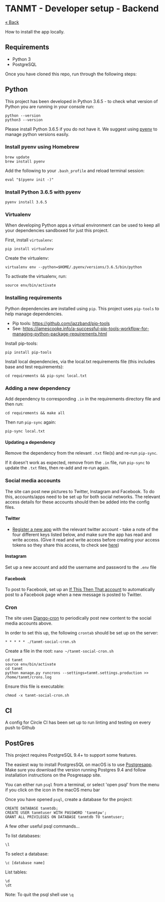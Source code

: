 # TANMT - Developer setup - Backend

[&laquo; Back](../README.md)

How to install the app locally.


## Requirements

* Python 3
* PostgreSQL


Once you have cloned this repo, run through the following steps:


## Python

This project has been developed in Python 3.6.5 - to check what version of Python you are running in your console run:

```
python --version
python3 --version
```

Please install Python 3.6.5 if you do not have it. We suggest using [pyenv](https://github.com/pyenv/pyenv) to manage python versions easily.


### Install pyenv using Homebrew

```
brew update
brew install pyenv
```

Add the following to your `.bash_profile` and reload terminal session:

```
eval "$(pyenv init -)"
```


### Install Python 3.6.5 with pyenv

```
pyenv install 3.6.5
```


### Virtualenv

When developing Python apps a virtual environment can be used to keep all your dependencies sandboxed for just this project.

First, install `virtualenv`:

```
pip install virtualenv
```

Create the virtualenv:

```
virtualenv env --python=$HOME/.pyenv/versions/3.6.5/bin/python
```

To activate the virtualenv, run:

```
source env/bin/activate
```


### Installing requirements

Python dependencies are installed using `pip`. This project uses `pip-tools` to help manage dependencies.

- Pip tools: https://github.com/jazzband/pip-tools
- See: https://jamescooke.info/a-successful-pip-tools-workflow-for-managing-python-package-requirements.html

Install pip-tools:

```
pip install pip-tools
```

Install local dependencies, via the local.txt requirements file (this includes base and test requirements):

```
cd requirements && pip-sync local.txt
```

### Adding a new dependency

Add dependency to corresponding `.in` in the requirements directory file and then run:

```
cd requirements && make all
```

Then run `pip-sync` again:

```
pip-sync local.txt
```

#### Updating a dependency

Remove the dependency from the relevant `.txt` file(s) and re-run `pip-sync`.

If it doesn't work as expected, remove from the `.in` file, run `pip-sync` to update the `.txt` files, then re-add and re-run again.


### Social media accounts

The site can post new pictures to Twitter, Instagram and Facebook. To do this, accounts/apps need to be set up for both social networks. The relevant access details for these accounts should then be added into the config files.


#### Twitter

* [Register a new app](https://developer.twitter.com/) with the relevant twitter account - take a note of the four different keys listed below, and make sure the app has read and write access. (Give it read and write access before creating your access tokens so they share this access, to check see [here](https://twitter.com/settings/applications))


#### Instagram

Set up a new account and add the username and password to the `.env` file


#### Facebook

To post to Facebook, set up an [If This Then That account](https://ifttt.com/) to automatically post to a Facebook page when a new message is posted to Twitter.


### Cron

The site uses [Django-cron](http://django-cron.readthedocs.io/) to periodically post new content to the social media accounts above.

In order to set this up, the following `crontab` should be set up on the server:

```
* * * * * ./tanmt-social-cron.sh
```

Create a file in the root: `nano ~/tanmt-social-cron.sh`

```
cd tanmt
source env/bin/activate
cd tanmt
python manage.py runcrons --settings=tanmt.settings.production >> /home/tanmt/crons.log
```

Ensure this file is executable:

```
chmod -x tanmt-social-cron.sh
```


## CI

A config for Circle CI has been set up to run linting and testing on every push to Github


## PostGres

This project requires PostgreSQL 9.4+ to support some features.

The easiest way to install PostgresSQL on macOS is to use [Postgresapp](http://postgresapp.com/). Make sure you download the version running Postgres 9.4 and follow installation instructions on the Posgresapp site.

You can either run `psql` from a terminal, or select 'open psql' from the menu if you click on the icon in the macOS menu bar

Once you have opened `psql`, create a database for the project:

```
CREATE DATABASE tanmtdb;
CREATE USER tanmtuser WITH PASSWORD 'tanmtpw';
GRANT ALL PRIVILEGES ON DATABASE tanmtdb TO tanmtuser;
```

A few other useful psql commands...

To list databases:

```
\l
```

To select a database:

```
\c [database name]
```

List tables:

```
\d
\dt
```

Note: To quit the psql shell use `\q`
